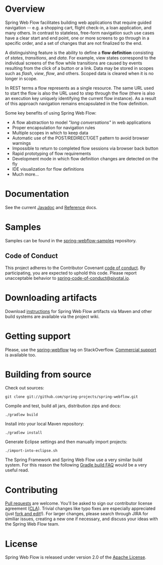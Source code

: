 # Overview

Spring Web Flow facilitates building web applications that require guided navigation -- 
e.g. a shopping cart, flight check-in, a loan application, and many others. 
In contrast to stateless, free-form navigation such use cases have a clear start and end
point, one or more screens to go through in a specific order, and a set of changes
that are not finalized to the end.

A distinguishing feature is the ability to define a **flow definition** consisting of
*states*, *transitions*, and *data*. For example, view states correspond to the
individual screens of the flow while transitions are caused by events resulting from
the click of a button or a link. Data may be stored in scopes such as
*flash*, *view*, *flow*, and others. Scoped data is cleared when it is no longer in scope.

In REST terms a flow represents as a single resource. 
The same URL used to start the flow is also the URL used to step through the flow
(there is also an execution key uniquely identifying the current flow instance).
As a result of this approach navigation remains encapsulated in the flow definition.

Some key benefits of using Spring Web Flow:

+ A flow abstraction to model *"long conversations"* in web applications
+ Proper encapsulation for navigation rules
+ Multiple scopes in which to keep data
+ Automatic use of the POST/REDIRECT/GET pattern to avoid browser warnings
+ Impossible to return to completed flow sessions via browser back button
+ Rapid prototyping of flow requirements
+ Development mode in which flow definition changes are detected on the fly
+ IDE visualization for flow definitions
+ Much more...

# Documentation

See the current 
[Javadoc](https://docs.spring.io/spring-webflow/docs/current/api/) and 
[Reference](https://docs.spring.io/spring-webflow/docs/current/reference/html/) docs.

# Samples

Samples can be found in the
[spring-webflow-samples](https://github.com/SpringSource/spring-webflow-samples) repository.

## Code of Conduct
This project adheres to the Contributor Covenant [code of conduct](CODE_OF_CONDUCT.adoc).
By participating, you  are expected to uphold this code.
Please report unacceptable behavior to spring-code-of-conduct@pivotal.io.

# Downloading artifacts

Download [instructions](https://github.com/SpringSource/spring-webflow/wiki/Downloading-Spring-Web-Flow-Artifacts)
for Spring Web Flow artifacts via Maven and other build systems are available via the project wiki.

# Getting support

Please, use the [spring-webflow](https://stackoverflow.com/questions/tagged/spring-webflow) tag on StackOverflow.
[Commercial support](https://tanzu.vmware.com/spring-runtime) is available too.

# Building from source

Check out sources:
````
git clone git://github.com/spring-projects/spring-webflow.git
````

Compile and test, build all jars, distribution zips and docs:
````
./gradlew build
````

Install into your local Maven repository:
````
./gradlew install
````

Generate Eclipse settings and then manually import projects:
````
./import-into-eclipse.sh
````

The Spring Framework and Spring Web Flow use a very similar build system.
For this reason the following
[Gradle build FAQ](https://github.com/SpringSource/spring-framework/wiki/Gradle-build-and-release-FAQ)
would be a very useful read.

# Contributing

[Pull requests](https://help.github.com/send-pull-requests) are welcome.
You'll be asked to sign our contributor license agreement ([CLA](https://support.springsource.com/spring_committer_signup)).
Trivial changes like typo fixes are especially appreciated
(just [fork and edit](https://github.com/blog/844-forking-with-the-edit-button)!).
For larger changes, please search through JIRA for similiar issues,
creating a new one if necessary, and discuss your ideas with the Spring Web Flow team.

# License

Spring Web Flow is released under version 2.0 of the
[Apache License](https://www.apache.org/licenses/LICENSE-2.0).




